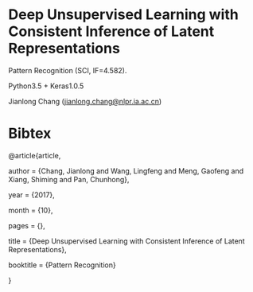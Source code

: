 # Deep Unsupervised Learning with Consistent Inference of Latent Representations
Pattern Recognition (SCI, IF=4.582).

Python3.5 + Keras1.0.5

Jianlong Chang (jianlong.chang@nlpr.ia.ac.cn)

# Bibtex

@article{article,

author = {Chang, Jianlong and Wang, Lingfeng and Meng, Gaofeng and Xiang, Shiming and Pan, Chunhong},

year = {2017},

month = {10},

pages = {},

title = {Deep Unsupervised Learning with Consistent Inference of Latent Representations},

booktitle = {Pattern Recognition}

}
